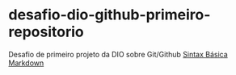 # desafio-dio-github-primeiro-repositorio
Desafio de primeiro projeto da DIO sobre Git/Github
[Sintax Básica Markdown](https://www.markdownguide.org/basic-syntax/)
